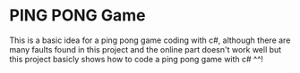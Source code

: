 # PING PONG Game

This is a basic idea for a ping pong game coding with c#, although there are many faults found in this project and the online part doesn't work well but this project basicly shows how to code a ping pong game with c# ^^! 
